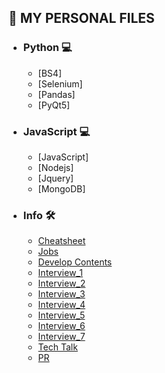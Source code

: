 ## 📌 MY PERSONAL FILES
- ### Python 💻
  - [BS4][](Link)  
  - [Selenium][](Link)  
  - [Pandas][](Link)  
  - [PyQt5][](Link)  
 
- ### JavaScript 💻
  - [JavaScript][](Link)  
  - [Nodejs][](Link)  
  - [Jquery][](Link)  
  - [MongoDB][](Link)  

- ### Info 🛠
  - [Cheatsheet](https://github.com/rstacruz/cheatsheets)
  - [Jobs](https://github.com/jojoldu/junior-recruit-scheduler)
  - [Develop Contents](https://github.com/Integerous/goQuality-dev-contents)
  - [Interview_1](https://github.com/JaeYeopHan/Interview_Question_for_Beginner)
  - [Interview_2](https://github.com/WooVictory/Ready-For-Tech-Interview)
  - [Interview_3](https://github.com/gyoogle/tech-interview-for-developer)
  - [Interview_4](https://github.com/devham76/tech-interview-study)
  - [Interview_5](https://github.com/WeareSoft/tech-interview)
  - [Interview_6](https://trello.com/b/BWtpfywH/신입-개발자-기술면접)
  - [Interview_7](https://oolaf.tistory.com/m/123)
  - [Tech Talk](https://www.youtube.com/watch?v=1xJU8HfBREY&list=PLgXGHBqgT2TvpJ_p9L_yZKPifgdBOzdVH)
  - [PR](https://github.com/gyoogle/tech-interview-for-developer)
